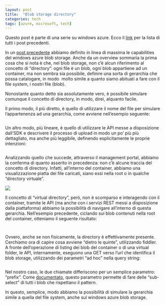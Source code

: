 ```yaml
---
layout: post
title:  "Blob storage directory"
categories: tech
tags: [azure, microsoft, tech]
---
```



Questo post è parte di una serie su windows azure. Ecco il [link](http://blog.codiceplastico.com/melkio/index.php/2012/10/15/azure-intro/) per la lista di tutti i post precedenti.

In un [post precedente](http://msdn.microsoft.com/en-us/library/windowsazure/dd179352.aspx) abbiamo definito in linea di massima le capabilities del windows azure blob storage. Anche da un overview sommaria la prima cosa che si nota è che, nel blob storage, non c&#8217;è alcun riferimento al concetto di &#8220;directory&#8221;: ogni file è un blob, ogni blob appartiene ad un container, ma non sembra sia possibile, definire una sorta di gerarchia che possa catalogare, in modo  molto simile a quanto siamo abituati a fare con il file system, i nostri file (blob).

Nonostante quanto detto sia assolutamente vero, è possibile simulare comunque il concetto di directory, in modo, direi, alquanto facile.

Il primo modo, il più diretto, è quello di utilizzare il nome del file per simulare l&#8217;appartenenza ad una gerarchia, come avviene nell&#8217;esempio seguente:

```

```

Un altro modo, più lineare, è quello di utilizzare le API messe a disposizione dall&#8217;SDK e descrivere il processo di upload in modo un po&#8217; più più dettagliato, ma anche più leggibile, definendo esplicitamente le proprie intenzioni:

```

```

Analizzando quello che succede, attraverso il management portal, abbiamo la conferma di quanto asserito in precedenza: non c&#8217;è alcune traccia del concetto di directory. Infatti, all&#8217;interno del container, abbiamo una visualizzazione piatta dei file caricati, siano essi nella root o in qualche &#8220;directory virtuale&#8221;.

![](http://melkio.codiceplastico.com/images/uploads/2012/11/Blob-storage-virtual-directory-300x54.png)

Il concetto di &#8220;virtual directory&#8221;, però, non è scomparso e interagendo con il container, tramite le API (ma anche con i servizi REST messi a disposizione dalla piattaforma) abbiamo la possibilità di navigare all&#8217;interno di questa gerarchia. Nell&#8217;esempio precedente, ciclando sui blob contenuti nella root del container, otteniamo il seguente risultato:

```

```

```

```

Ovvero, anche se non fisicamente, la directory è effettivamente presente.
Cerchiamo ora di capire cosa avviene &#8220;dietro le quinte&#8221;, utilizzando fiddler. A fronte dell&#8217;operazione di listing dei blob del container o di una virtual folder, le API, internamente, eseguono una GET verso l&#8217;url che identifica il blob storage, utilizzando dei parametri &#8220;ad hoc&#8221; nella query string:

```

```

Nel nostro caso, le due chiamate differiscono per un semplice parametro: &#8220;prefix&#8221;. Come [documentato](http://msdn.microsoft.com/en-us/library/windowsazure/dd179352.aspx), questo parametro permette di fare delle &#8220;sub-select&#8221; di tutti i blob che rispettano il pattern.

In questo, semplice, modo abbiamo la possibilità di simulare la gerarchia simile a quella del file system, anche sul windows azure blob storage.

